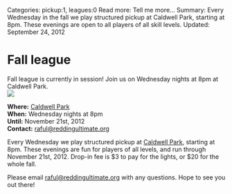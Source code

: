Categories: pickup:1, leagues:0
Read more: Tell me more...
Summary: Every Wednesday in the fall we play structured pickup at Caldwell Park, starting at 8pm. These evenings are open to all players of all skill levels.
Updated: September 24, 2012

# Fall league

<div class="alert alert-success">
    Fall league is currently in session!
    Join us on Wednesday nights at 8pm at Caldwell Park.
</div>

<img src="/images/celeste_forehand.jpg" class="span3 pull-right img-rounded">

**Where:** [Caldwell Park](/places/caldwell)  
**When:** Wednesday nights at 8pm  
**Until:** November 21st, 2012  
**Contact:** <raful@reddingultimate.org>

Every Wednesday we play structured pickup at [Caldwell Park](/places/caldwell), starting at 8pm.
These evenings are fun for players of all levels, and run through November 21st, 2012.
Drop-in fee is $3 to pay for the lights, or $20 for the whole fall.

Please email <raful@reddingultimate.org> with any questions.
Hope to see you out there!
